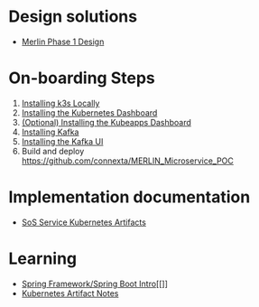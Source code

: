 

# Design solutions

-   [Merlin Phase 1 Design](designs/merlin_framework_architecture.md)


# On-boarding Steps

1.  [Installing k3s Locally](gists/using_k3s.md)
2.  [Installing the Kubernetes Dashboard](gists/installing_kubernetes_dashboard.md)
3.  [(Optional) Installing the Kubeapps Dashboard](gists/installing_kubeapps_dashboard.md)
4.  [Installing Kafka](gists/kafka_quick_install.md)
5.  [Installing the Kafka UI](gists/installing_kafka_ui.md)
6.  Build and deploy <https://github.com/connexta/MERLIN_Microservice_POC>


# Implementation documentation

-   [SoS Service Kubernetes Artifacts](implementations/merlin_phase_1_kubernetes_artifacts.md)


# Learning

-   [Spring Framework/Spring Boot Intro](learning/spring-framework/spring-framework.md)[[]]
-   [Kubernetes Artifact Notes](learning/ckd/sitemap.md)

